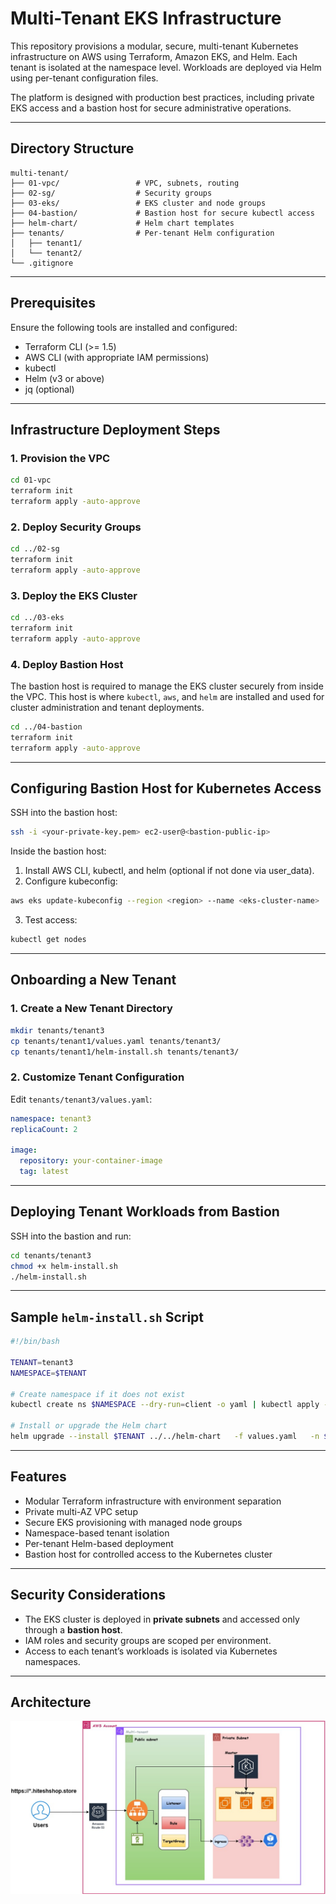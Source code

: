 
# Multi-Tenant EKS Infrastructure

This repository provisions a modular, secure, multi-tenant Kubernetes infrastructure on AWS using Terraform, Amazon EKS, and Helm. Each tenant is isolated at the namespace level. Workloads are deployed via Helm using per-tenant configuration files.

The platform is designed with production best practices, including private EKS access and a bastion host for secure administrative operations.

---

## Directory Structure

```
multi-tenant/
├── 01-vpc/                 # VPC, subnets, routing
├── 02-sg/                  # Security groups
├── 03-eks/                 # EKS cluster and node groups
├── 04-bastion/             # Bastion host for secure kubectl access
├── helm-chart/             # Helm chart templates
├── tenants/                # Per-tenant Helm configuration
│   ├── tenant1/
│   └── tenant2/
└── .gitignore
```

---

## Prerequisites

Ensure the following tools are installed and configured:

- Terraform CLI (>= 1.5)
- AWS CLI (with appropriate IAM permissions)
- kubectl
- Helm (v3 or above)
- jq (optional)

---

## Infrastructure Deployment Steps

### 1. Provision the VPC

```bash
cd 01-vpc
terraform init
terraform apply -auto-approve
```

### 2. Deploy Security Groups

```bash
cd ../02-sg
terraform init
terraform apply -auto-approve
```

### 3. Deploy the EKS Cluster

```bash
cd ../03-eks
terraform init
terraform apply -auto-approve
```

### 4. Deploy Bastion Host

The bastion host is required to manage the EKS cluster securely from inside the VPC. This host is where `kubectl`, `aws`, and `helm` are installed and used for cluster administration and tenant deployments.

```bash
cd ../04-bastion
terraform init
terraform apply -auto-approve
```

---

## Configuring Bastion Host for Kubernetes Access

SSH into the bastion host:

```bash
ssh -i <your-private-key.pem> ec2-user@<bastion-public-ip>
```

Inside the bastion host:

1. Install AWS CLI, kubectl, and helm (optional if not done via user_data).
2. Configure kubeconfig:

```bash
aws eks update-kubeconfig --region <region> --name <eks-cluster-name>
```

3. Test access:

```bash
kubectl get nodes
```

---

## Onboarding a New Tenant

### 1. Create a New Tenant Directory

```bash
mkdir tenants/tenant3
cp tenants/tenant1/values.yaml tenants/tenant3/
cp tenants/tenant1/helm-install.sh tenants/tenant3/
```

### 2. Customize Tenant Configuration

Edit `tenants/tenant3/values.yaml`:

```yaml
namespace: tenant3
replicaCount: 2

image:
  repository: your-container-image
  tag: latest

```

---

## Deploying Tenant Workloads from Bastion

SSH into the bastion and run:

```bash
cd tenants/tenant3
chmod +x helm-install.sh
./helm-install.sh
```

---

## Sample `helm-install.sh` Script

```bash
#!/bin/bash

TENANT=tenant3
NAMESPACE=$TENANT

# Create namespace if it does not exist
kubectl create ns $NAMESPACE --dry-run=client -o yaml | kubectl apply -f -

# Install or upgrade the Helm chart
helm upgrade --install $TENANT ../../helm-chart   -f values.yaml   -n $NAMESPACE
```

---

## Features

- Modular Terraform infrastructure with environment separation
- Private multi-AZ VPC setup
- Secure EKS provisioning with managed node groups
- Namespace-based tenant isolation
- Per-tenant Helm-based deployment
- Bastion host for controlled access to the Kubernetes cluster

---

## Security Considerations

- The EKS cluster is deployed in **private subnets** and accessed only through a **bastion host**.
- IAM roles and security groups are scoped per environment.
- Access to each tenant’s workloads is isolated via Kubernetes namespaces.

---
## Architecture

![alt text](multi-tenant-eks.jpg)